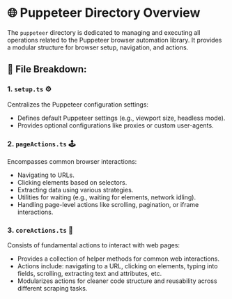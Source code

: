 # 🌐 Puppeteer Directory Overview

The `puppeteer` directory is dedicated to managing and executing all operations related to the Puppeteer browser automation library. It provides a modular structure for browser setup, navigation, and actions.

## 📁 File Breakdown:

### 1. `setup.ts` ⚙️
Centralizes the Puppeteer configuration settings:
- Defines default Puppeteer settings (e.g., viewport size, headless mode).
- Provides optional configurations like proxies or custom user-agents.

### 2. `pageActions.ts` 🕹
Encompasses common browser interactions:
- Navigating to URLs.
- Clicking elements based on selectors.
- Extracting data using various strategies.
- Utilities for waiting (e.g., waiting for elements, network idling).
- Handling page-level actions like scrolling, pagination, or iframe interactions.

### 3. `coreActions.ts` 🔨
Consists of fundamental actions to interact with web pages:
- Provides a collection of helper methods for common web interactions.
- Actions include: navigating to a URL, clicking on elements, typing into fields, scrolling, extracting text and attributes, etc.
- Modularizes actions for cleaner code structure and reusability across different scraping tasks.
